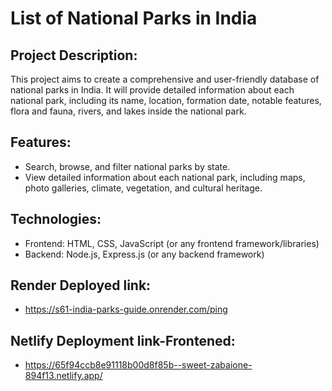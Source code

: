 # List of National Parks in India

## Project Description:
This project aims to create a comprehensive and user-friendly database of national parks in India. It will provide detailed information about each national park, including its name, location, formation date, notable features, flora and fauna, rivers, and lakes inside the national park.

## Features:
- Search, browse, and filter national parks by state.
- View detailed information about each national park, including maps, photo galleries, climate, vegetation, and cultural heritage.

## Technologies:
- Frontend: HTML, CSS, JavaScript (or any frontend framework/libraries)
- Backend: Node.js, Express.js (or any backend framework)

## Render Deployed link: 

- <https://s61-india-parks-guide.onrender.com/ping>

## Netlify Deployment link-Frontened:

- <https://65f94ccb8e91118b00d8f85b--sweet-zabaione-894f13.netlify.app/>